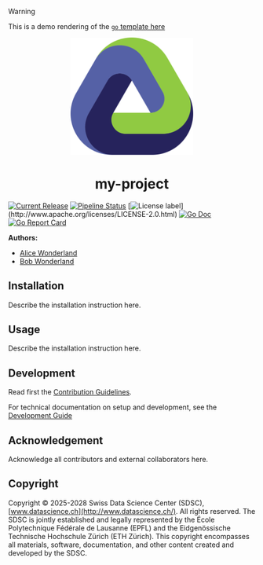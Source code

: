 > [!WARNING]
>
> This is a demo rendering of the
> [`go` template here](https://github.com/sdsc-ordes/repository-template#go-template)

<p align="center">
  <img src="./docs/assets/logo.svg" alt="project logo" width="250">
</p>

<h1 align="center">
  my-project
</h1>
<p align="center">
</p>

[![Current Release](https://img.shields.io/github/release/swissdatasciencecenter/my-project.svg?label=release)](https://github.com/swissdatasciencecenter/my-project/releases/latest)
[![Pipeline Status](https://img.shields.io/github/actions/workflow/status/swissdatasciencecenter/my-project/normal.yaml?label=ci)](https://github.com/swissdatasciencecenter/my-project/actions/workflows/normal.yaml)
[![License label](https://img.shields.io/badge/License-Apache2.0-blue.svg?)](http://www.apache.org/licenses/LICENSE-2.0.html)
[![Go Doc](https://pkg.go.dev/badge/github.com/swissdatasciencecenter/my-project)](https://pkg.go.dev/github.com/swissdatasciencecenter/my-project)
[![Go Report Card](https://goreportcard.com/badge/github.com/swissdatasciencecenter/my-project)](https://goreportcard.com/report/github.com/swissdatasciencecenter/my-project)

**Authors:**

- [Alice Wonderland](mailto:alice.wonderland@sdsc.ethz.ch)
- [Bob Wonderland](mailto:bob.wonderland@sdsc.ethz.ch)

## Installation

Describe the installation instruction here.

## Usage

Describe the installation instruction here.

## Development

Read first the [Contribution Guidelines](/CONTRIBUTING.md).

For technical documentation on setup and development, see the
[Development Guide](docs/development-guide.md)

## Acknowledgement

Acknowledge all contributors and external collaborators here.

## Copyright

Copyright © 2025-2028 Swiss Data Science Center (SDSC),
[www.datascience.ch](http://www.datascience.ch/). All rights reserved. The SDSC
is jointly established and legally represented by the École Polytechnique
Fédérale de Lausanne (EPFL) and the Eidgenössische Technische Hochschule Zürich
(ETH Zürich). This copyright encompasses all materials, software, documentation,
and other content created and developed by the SDSC.

